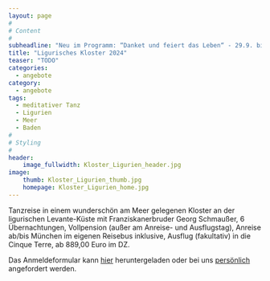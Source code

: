 ```yaml
---
layout: page
#
# Content
#
subheadline: "Neu im Programm: “Danket und feiert das Leben“ - 29.9. bis 5.10."
title: "Ligurisches Kloster 2024"
teaser: "TODO"
categories:
  - angebote
category:
  - angebote
tags:
  - meditativer Tanz
  - Ligurien
  - Meer
  - Baden
#
# Styling
#
header:
    image_fullwidth: Kloster_Ligurien_header.jpg
image:
    thumb: Kloster_Ligurien_thumb.jpg
    homepage: Kloster_Ligurien_home.jpg
---
```


Tanzreise in einem wunderschön am Meer gelegenen Kloster an der ligurischen Levante-Küste mit Franziskanerbruder Georg Schmaußer, 6 Übernachtungen, Vollpension (außer am Anreise- und Ausflugstag), Anreise ab/bis München im eigenen Reisebus inklusive, Ausflug (fakultativ) in die Cinque Terre, ab 889,00 Euro im DZ.

Das Anmeldeformular kann [hier](/anmeldung/) heruntergeladen oder bei uns [persönlich](/kontakt/) angefordert werden.
